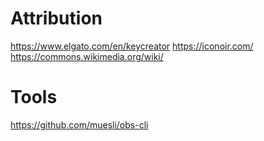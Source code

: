 # Attribution
https://www.elgato.com/en/keycreator
https://iconoir.com/
https://commons.wikimedia.org/wiki/

# Tools
https://github.com/muesli/obs-cli
